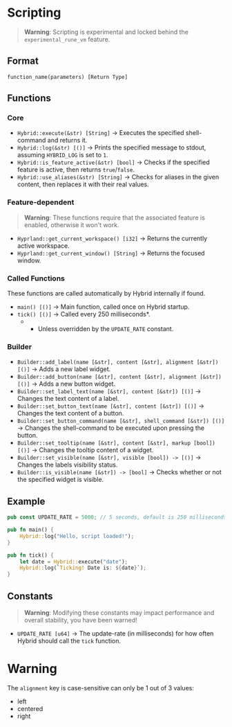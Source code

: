 # Scripting
> **Warning**: Scripting is experimental and locked behind the `experimental_rune_vm` feature.

## Format
`function_name(parameters) [Return Type]`

## Functions
### Core
- `Hybrid::execute(&str) [String]` -> Executes the specified shell-command and returns it.
- `Hybrid::log(&str) [()]` -> Prints the specified message to stdout, assuming `HYBRID_LOG` is set to `1`.
- `Hybrid::is_feature_active(&str) [bool]` -> Checks if the specified feature is active, then returns `true`/`false`.
- `Hybrid::use_aliases(&str) [String]` -> Checks for aliases in the given content, then replaces it with their real values.

### Feature-dependent
> **Warning**: These functions require that the associated feature is enabled, otherwise it won't work.

- `Hyprland::get_current_workspace() [i32]` -> Returns the currently active workspace.
- `Hyprland::get_current_window() [String]` -> Returns the focused window.

### Called Functions
These functions are called automatically by Hybrid internally if found.

- `main() [()]` -> Main function, called once on Hybrid startup.
- `tick() [()]` -> Called every 250 milliseconds*.
  - * Unless overridden by the `UPDATE_RATE` constant.

### Builder
- `Builder::add_label(name [&str], content [&str], alignment [&str]) [()]` -> Adds a new label widget.
- `Builder::add_button(name [&str], content [&str], alignment [&str]) [()]` -> Adds a new button widget.
- `Builder::set_label_text(name [&str], content [&str]) [()]` -> Changes the text content of a label.
- `Builder::set_button_text(name [&str], content [&str]) [()]` -> Changes the text content of a button.
- `Builder::set_button_command(name [&str], shell_command [&str]) [()]` -> Changes the shell-command to be executed upon pressing the button.
- `Builder::set_tooltip(name [&str], content [&str], markup [bool]) [()]` -> Changes the tooltip content of a widget.
- `Builder::set_visible(name [&str], visible [bool]) -> [()]` -> Changes the labels visibility status.
- `Builder::is_visible(name [&str]) -> [bool]` -> Checks whether or not the specified widget is visible.

## Example
```rust
pub const UPDATE_RATE = 5000; // 5 seconds, default is 250 milliseconds.

pub fn main() {
    Hybrid::log("Hello, script loaded!");
}

pub fn tick() {
    let date = Hybrid::execute("date");
    Hybrid::log(`Ticking! Date is: ${date}`);
}
```

## Constants
> **Warning**: Modifying these constants may impact performance and overall stability, you have been warned!

- `UPDATE_RATE [u64]` -> The update-rate (in milliseconds) for how often Hybrid should call the `tick` function.

# Warning
The `alignment` key is case-sensitive can only be 1 out of 3 values:
- left
- centered
- right
